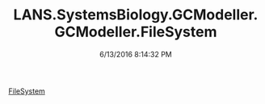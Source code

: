 ﻿---
title: LANS.SystemsBiology.GCModeller.GCModeller.FileSystem
date: 6/13/2016 8:14:32 PM
---

[FileSystem](T-LANS.SystemsBiology.GCModeller.GCModeller.FileSystem.FileSystem.html)
